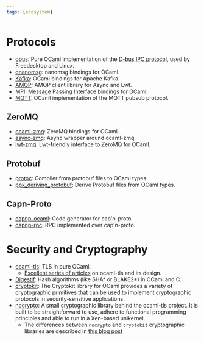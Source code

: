 ```yaml
---
tags: [ecosystem]
---
```


# Protocols

* [obus](https://github.com/ocaml-community/obus):
Pure OCaml implementation of the [D-bus IPC protocol](https://en.wikipedia.org/wiki/D-Bus),
used by Freedesktop and Linux.
* [onanomsg](https://github.com/rgrinberg/onanomsg): nanomsg bindings for OCaml.
* [Kafka](https://github.com/didier-wenzek/ocaml-kafka): OCaml bindings for Apache Kafka.
* [AMQP](https://github.com/andersfugmann/amqp-client): AMQP client library for Async and Lwt.
* [MPI](https://github.com/xavierleroy/ocamlmpi): Message Passing Interface bindings for OCaml.
* [MQTT](https://github.com/j0sh/ocaml-mqtt): OCaml implementation of the MQTT pubsub protocol.

## ZeroMQ
* [ocaml-zmq](https://github.com/issuu/ocaml-zmq): ZeroMQ bindings for OCaml.
* [async-zmq](https://github.com/rgrinberg/async-zmq): Async wrapper around ocaml-zmq.
* [lwt-zmq](https://github.com/hcarty/lwt-zmq): Lwt-friendly interface to ZeroMQ for OCaml.

## Protobuf
* [protoc](https://github.com/mransan/ocaml-protoc): Compiler from protobuf files to OCaml types.
* [ppx_deriving_protobuf](https://github.com/ocaml-ppx/ppx_deriving_protobuf): Derive Protobuf files from OCaml types.

## Capn-Proto
* [capnp-ocaml](https://github.com/capnproto/capnp-ocaml): Code generator for cap'n-proto.
* [capnp-rpc](https://github.com/mirage/capnp-rpc): RPC implemented over cap'n-proto.

# Security and Cryptography

* [ocaml-tls](https://github.com/mirleft/ocaml-tls): TLS in pure OCaml.
  * [Excellent series of articles](https://mirage.io/blog/introducing-ocaml-tls)
  on ocaml-tls and its design.
* [Digestif](https://github.com/mirage/digestif): Hash algorithms (like SHA* or BLAKE2*) in OCaml and C.
* [cryptokit](https://github.com/xavierleroy/cryptokit): The Cryptokit library for OCaml provides a variety of cryptographic primitives that can be used to implement cryptographic protocols in security-sensitive applications.
* [nocrypto](https://github.com/mirleft/ocaml-nocrypto): A small cryptographic library behind the ocaml-tls project. It is built to be straightforward to use, adhere to functional programming principles and able to run in a Xen-based unikernel.
  * The differences between `nocrypto` and `cryptokit` cryptographic libraries are described in [this blog post](https://mirage.io/blog/introducing-nocrypto)
